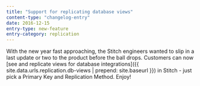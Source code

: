 ```yaml
---
title: "Support for replicating database views"
content-type: "changelog-entry"
date: 2016-12-15
entry-type: new-feature
entry-category: replication
---
```


With the new year fast approaching, the Stitch engineers wanted to slip in a last update or two to the product before the ball drops. Customers can now [see and replicate views for database integrations]({{ site.data.urls.replication.db-views | prepend: site.baseurl }}) in Stitch - just pick a Primary Key and Replication Method. Enjoy!